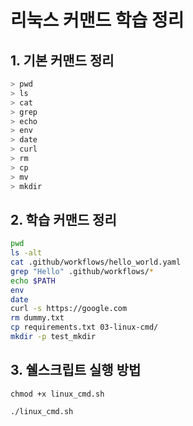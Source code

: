 # 리눅스 커맨드 학습 정리


## 1. 기본 커맨드 정리
```bash
> pwd
> ls
> cat
> grep
> echo
> env
> date
> curl
> rm
> cp
> mv
> mkdir
```

## 2. 학습 커맨드 정리

```bash
pwd
ls -alt
cat .github/workflows/hello_world.yaml
grep "Hello" .github/workflows/*
echo $PATH
env
date
curl -s https://google.com
rm dummy.txt
cp requirements.txt 03-linux-cmd/
mkdir -p test_mkdir
```

## 3. 쉘스크립트 실행 방법

```
chmod +x linux_cmd.sh

./linux_cmd.sh
```